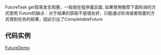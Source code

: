 FutureTask get容易发生阻塞，一般放在程序最后面, 如果使用推荐下面轮询的方式使用
Future的缺点：对于结果的获取不是很友好，只能通过轮询或者阻塞的方式得到任务的结果，因此引出了CompletableFuture

## 代码实例
[FutureDemo](https://github.com/suxiongwei/without-me/blob/main/src/main/java/com/sxw/learn/juc/future/FutureDemo.java)

